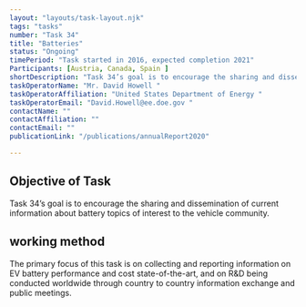 ```yaml
---
layout: "layouts/task-layout.njk"
tags: "tasks"
number: "Task 34"
title: "Batteries"
status: "Ongoing"
timePeriod: "Task started in 2016, expected completion 2021"
Participants: [Austria, Canada, Spain ]
shortDescription: "Task 34’s goal is to encourage the sharing and dissemination of current information about battery topics of interest to the vehicle community."
taskOperatorName: "Mr. David Howell "
taskOperatorAffiliation: "United States Department of Energy "
taskOperatorEmail: "David.Howell@ee.doe.gov "
contactName: ""
contactAffiliation: ""
contactEmail: ""
publicationLink: "/publications/annualReport2020"

---
```


## Objective of Task
Task 34’s goal is to encourage the sharing and dissemination of current information about battery topics of interest to the vehicle community. 


## working method
The primary focus of this task is on collecting and reporting information on EV battery performance and cost state-of-the-art, and on R&D being conducted worldwide through country to country information exchange and public meetings.  